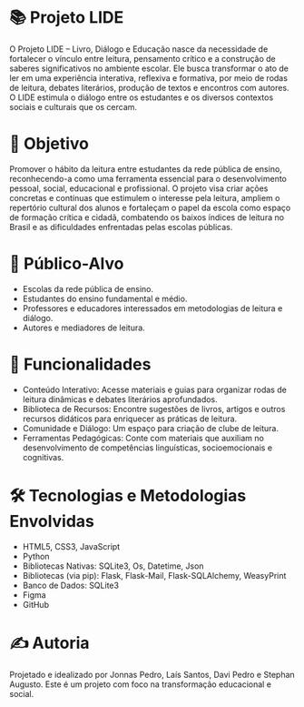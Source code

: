 # 📚 Projeto LIDE
O Projeto LIDE – Livro, Diálogo e Educação nasce da necessidade de fortalecer o vínculo entre leitura, pensamento crítico e a construção de saberes significativos no ambiente escolar. Ele busca transformar o ato de ler em uma experiência interativa, reflexiva e formativa, por meio de rodas de leitura, debates literários, produção de textos e encontros com autores. O LIDE estimula o diálogo entre os estudantes e os diversos contextos sociais e culturais que os cercam.
# 🎯 Objetivo
Promover o hábito da leitura entre estudantes da rede pública de ensino, reconhecendo-a como uma ferramenta essencial para o desenvolvimento pessoal, social, educacional e profissional. O projeto visa criar ações concretas e contínuas que estimulem o interesse pela leitura, ampliem o repertório cultural dos alunos e fortaleçam o papel da escola como espaço de formação crítica e cidadã, combatendo os baixos índices de leitura no Brasil e as dificuldades enfrentadas pelas escolas públicas.
# 👥 Público-Alvo
- Escolas da rede pública de ensino.
- Estudantes do ensino fundamental e médio.
- Professores e educadores interessados em metodologias de leitura e diálogo.
- Autores e mediadores de leitura.
# 🚀 Funcionalidades
- Conteúdo Interativo: Acesse materiais e guias para organizar rodas de leitura dinâmicas e debates literários aprofundados.
- Biblioteca de Recursos: Encontre sugestões de livros, artigos e outros recursos didáticos para enriquecer as práticas de leitura.
- Comunidade e Diálogo: Um espaço para criação de clube de leitura.
- Ferramentas Pedagógicas: Conte com materiais que auxiliam no desenvolvimento de competências linguísticas, socioemocionais e cognitivas.
# 🛠️ Tecnologias e Metodologias Envolvidas
- HTML5, CSS3, JavaScript
- Python
- Bibliotecas Nativas: SQLite3, Os, Datetime, Json
- Bibliotecas (via pip): Flask, Flask-Mail, Flask-SQLAlchemy, WeasyPrint
- Banco de Dados: SQLite3
- Figma
- GitHub
# ✍️ Autoria
Projetado e idealizado por Jonnas Pedro, Laís Santos, Davi Pedro e Stephan Augusto. Este é um projeto com foco na transformação educacional e social.
